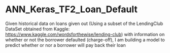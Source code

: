 # ANN_Keras_TF2_Loan_Default
Given historical data on loans given out (Using a subset of the LendingClub DataSet obtained from Kaggle: https://www.kaggle.com/wordsforthewise/lending-club) with information on whether or not the borrower defaulted (charge-off), I am building a model to predict whether or nor a borrower will pay back their loan
